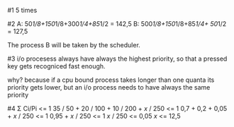 #1
5 times

#2
A: 50*1/8+150*1/8+300*1/4+85*1/2 = 142,5
B: 500*1/8+150*1/8+85*1/4+ 50*1/2 = 127,5

The process B will be taken by the scheduler.

#3
i/o procesess always have always the highest priority, so that a pressed key gets recogniced fast enough.

why? because if a cpu bound process takes longer than one quanta its priority gets lower, but an i/o process needs to have always the same priority

#4
Σ Ci/Pi <= 1
35 / 50 + 20 / 100 + 10 / 200 + $x$ / 250 <= 1
0,7 + 0,2 + 0,05 + $x$ / 250 <= 1
0,95 + $x$ / 250 <= 1
$x$ / 250 <= 0,05
$x$ <= 12,5
